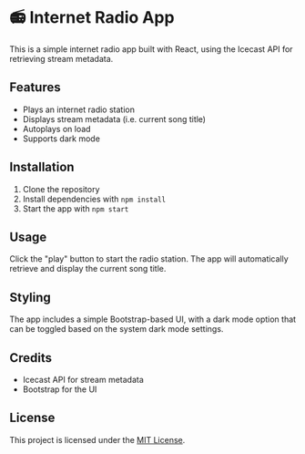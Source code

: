 # 📻 Internet Radio App

This is a simple internet radio app built with React, using the Icecast API for retrieving stream metadata.

## Features

- Plays an internet radio station
- Displays stream metadata (i.e. current song title)
- Autoplays on load
- Supports dark mode

## Installation

1. Clone the repository
2. Install dependencies with `npm install`
3. Start the app with `npm start`

## Usage

Click the "play" button to start the radio station. The app will automatically retrieve and display the current song title.

## Styling

The app includes a simple Bootstrap-based UI, with a dark mode option that can be toggled based on the system dark mode settings.

## Credits

- Icecast API for stream metadata
- Bootstrap for the UI

## License

This project is licensed under the [MIT License](https://opensource.org/licenses/MIT).
